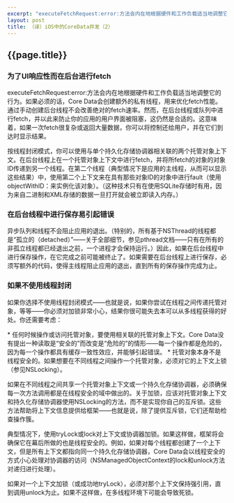 ```yaml
---
excerpt: "executeFetchRequest:error:方法会内在地根据硬件和工作负载适当地调整它的行为。如果必须的话，Core Data会创建额外的私有线程，用来优化fetch性能。通过手动创建后台线程不会改善绝对的fetch速率。然而，在后台线程或队列中进行fetch，并以此来防止你的应用的用户界面被阻塞，这仍然是合适的。这意味着，如果一次fetch很复杂或返回大量数据，你可以将控制还给用户，并在它们到达时显示结果。"
layout: post
title: （译）iOS中的CoreData并发（2）
---
```

<h2>{{page.title}}</h2>
<h3>为了UI响应性而在后台进行fetch</h3>
<p> executeFetchRequest:error:方法会内在地根据硬件和工作负载适当地调整它的行为。如果必须的话，Core Data会创建额外的私有线程，用来优化fetch性能。通过手动创建后台线程不会改善绝对的fetch速率。然而，在后台线程或队列中进行fetch，并以此来防止你的应用的用户界面被阻塞，这仍然是合适的。这意味着，如果一次fetch很复杂或返回大量数据，你可以将控制还给用户，并在它们到达时显示结果。</p>
<p>按线程封闭模式，你可以使用与单个持久化存储协调器相关联的两个托管对象上下文。在后台线程上在一个托管对象上下文中进行fetch，并将所fetch的对象的对象ID传递到另一个线程。在第二个线程（典型情况下是应用的主线程，从而可以显示这些结果）中，使用第二个上下文来在具有那些对象ID的对象中进行fault（使用objectWithID：来实例化该对象）。（这种技术只有在使用SQLite存储时有用，因为来自二进制和XML存储的数据一旦打开就会被立即读入内存。）</p>
<h3>在后台线程中进行保存易引起错误</h3>
<p>异步队列和线程不会阻止应用的退出。（特别的，所有基于NSThread的线程都是“孤立的（detached）”——关于全部细节，参见pthread文档——只有在所有的非孤立线程都已经退出之前，一个进程才会保持运行。）因此，如果在后台线程中进行保存操作，在它完成之前可能被终止了。如果需要在后台线程上进行保存，必须写额外的代码，使得主线程阻止应用的退出，直到所有的保存操作完成为止。</p>
<h3>如果不使用线程封闭</h3>
<p>如果你选择不使用线程封闭模式——也就是说，如果你尝试在线程之间传递托管对象，等等——你必须对加锁非常小心，结果你很可能失去本可以从多线程获得的好处。你还需要考虑：</p>
* 任何时候操作或访问托管对象，要使用相关联的托管对象上下文。Core Data没有提出一种读取是“安全的”而改变是“危险的”的情形——每一个操作都是危险的，因为每一个操作都具有缓存一致性效应，并能够引起错误。
* 托管对象本身不是线程安全的。如果想要在不同线程之间操作一个托管对象，必须对它的上下文上锁（参见NSLocking）。
<p>如果在不同线程之间共享一个托管对象上下文或一个持久化存储协调器，必须确保每一次方法调用都是在线程安全的域中做出的。关于加锁，应该对托管对象上下文和持久化存储协调器使用NSLocking的方法，而不是实现你自己的互斥锁。这些方法帮助将上下文信息提供给框架——也就是说，除了提供互斥锁，它们还帮助检查操作簇。</p>
<p>典型情况下，使用tryLock或lock对上下文或协调器加锁。如果这样做，框架将会确保它在幕后所做的也是线程安全的。例如，如果对每个线程都创建了一个上下文，但是所有上下文都指向同一个持久化存储协调器，Core Data会以线程安全的方式小心处理对协调器的访问（NSManagedObjectContext的lock和unlock方法对递归进行处理）。</p>
<p>如果对一个上下文加锁（或成功地tryLock），必须对那个上下文保持强引用，直到调用unlock为止。如果不这样做，在多线程环境下可能会导致死锁。</p>